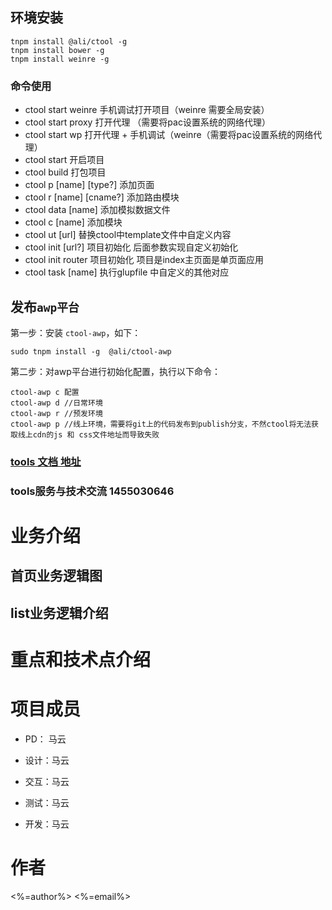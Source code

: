 ## 环境安装


```
tnpm install @ali/ctool -g
tnpm install bower -g
tnpm install weinre -g
```

### 命令使用
* ctool start weinre 手机调试打开项目（weinre 需要全局安装）
* ctool start proxy 打开代理 （需要将pac设置系统的网络代理）
* ctool start wp 打开代理 + 手机调试（weinre（需要将pac设置系统的网络代理）
* ctool start 开启项目
* ctool build 打包项目
* ctool p [name] [type?] 添加页面
* ctool r [name] [cname?] 添加路由模块
* ctool data [name]  添加模拟数据文件
* ctool c [name] 添加模块
* ctool ut [url]  替换ctool中template文件中自定义内容
* ctool init [url?] 项目初始化 后面参数实现自定义初始化
* ctool init router 项目初始化 项目是index主页面是单页面应用
* ctool task [name]  执行glupfile 中自定义的其他对应

	

## 发布`awp平台`

第一步：安装 `ctool-awp`，如下：

```
sudo tnpm install -g  @ali/ctool-awp
```

第二步：对awp平台进行初始化配置，执行以下命令：

```
ctool-awp c 配置 
ctool-awp d //日常环境
ctool-awp r //预发环境
ctool-awp p //线上环境，需要将git上的代码发布到publish分支，不然ctool将无法获取线上cdn的js 和 css文件地址而导致失败
```


### [tools 文档 地址](http://groups.alidemo.cn/cm/doctoolspublish/index.html)
### tools服务与技术交流  1455030646





# 业务介绍

## 首页业务逻辑图
## list业务逻辑介绍

# 重点和技术点介绍


# 项目成员
* PD： 马云
* 设计：马云
* 交互：马云

* 测试：马云
* 开发：马云

# 作者
<%=author%> <%=email%>

